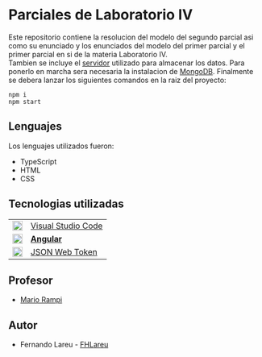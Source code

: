 # Parciales de Laboratorio IV

Este repositorio contiene la resolucion del modelo del segundo parcial asi como su enunciado y los enunciados del modelo del primer parcial y el primer parcial en si de la materia Laboratorio IV.<br />
Tambien se incluye el [servidor](https://github.com/FHLareu/parciales-laboratorio-IV/tree/master/servidor) utilizado para almacenar los datos. Para ponerlo en marcha sera necesaria la instalacion de [MongoDB](https://www.mongodb.com/). Finalmente se debera lanzar los siguientes comandos en la raiz del proyecto:

```
npm i
npm start
```

## Lenguajes

Los lenguajes utilizados fueron:

* TypeScript
* HTML
* CSS

## Tecnologias utilizadas

<table>
    <tbody>
        <tr>
            <td><img src="https://raw.githubusercontent.com/FHLareu/Final_laboratorio_y_programacion_III/master/Z._img/vs.ico" width="20px" height="20px"/></td>
            <td><a href="https://code.visualstudio.com/">Visual Studio Code</a></td>
        </tr>
        <tr>
            <td><img src="https://raw.githubusercontent.com/FHLareu/Desarollo_web/master/icon.png" width="20px" height="20px"/></td>
            <td><a href="https://angular.io/"><b>Angular</b></a></td>
        </tr>
        <tr>
            <td><img src="https://raw.githubusercontent.com/FHLareu/Final_laboratorio_y_programacion_III/master/Z._img/jwt.png" width="20px" height="20px"/></td>
            <td><a href="https://jwt.io/">JSON Web Token</a></td>
        </tr>
    </tbody>
</table>

## Profesor

* [Mario Rampi](https://github.com/MarioAr)

## Autor

* Fernando Lareu - [FHLareu](https://github.com/FHLareu)

